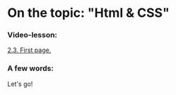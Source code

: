 # On the topic: "Html & CSS"

### Video-lesson:

[2.3. First page.](https://app.purpleschool.ru/courses/12/sections/171/lessons/1225)

### A few words:

Let's go!
